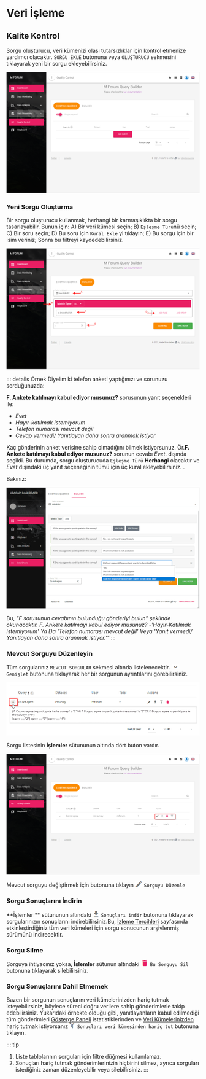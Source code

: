 # Veri İşleme
 
## Kalite Kontrol
 
Sorgu oluşturucu, veri kümenizi olası tutarsızlıklar için kontrol etmenize yardımcı olacaktır. `SORGU EKLE` butonuna veya `OLUŞTURUCU` sekmesini tıklayarak yeni bir sorgu ekleyebilirsiniz.
 
![An image](./img/s13_qb.png)
 
### Yeni Sorgu Oluşturma
 
Bir sorgu oluşturucu kullanmak, herhangi bir karmaşıklıkta bir sorgu tasarlayabilir. Bunun için:
A) Bir veri kümesi seçin;
B) `Eşleşme Türü`nü seçin;
C) Bir soru seçin;
D) Bu soru için `Kural Ekle` yi tıklayın;
E) Bu sorgu için bir isim veriniz;
Sonra bu filtreyi kaydedebilirsiniz.
 
![An image](./img/s13_qb_add.png)
 
::: details Örnek
Diyelim ki telefon anketi yaptığınızı ve sorunuzu sorduğunuzda:
 
**F. Ankete katılmayı kabul ediyor musunuz?** sorusunun yanıt seçenekleri ile:
* *Evet*
* *Hayır-katılmak istemiyorum*
* *Telefon numarası mevcut değil*
* *Cevap vermedi/ Yanıtlayan daha sonra aranmak istiyor*
 
Kaç gönderinin anket verisine sahip olmadığını bilmek istiyorsunuz. Ör.**F. Ankete katılmayı kabul ediyor musunuz?** sorunun cevabı *Evet*. dışında seçildi. Bu durumda, sorgu oluşturucuda `Eşleşme Türü` **Herhangi** olacaktır ve *Evet* dışındaki üç yanıt seçeneğinin tümü için üç kural ekleyebilirsiniz.
.
 
Bakınız: 
 
![An image](./img/s13_qb_build.png)
 
Bu, *"F sorusunun cevabının bulunduğu gönderiyi bulun” şeklinde okunacaktır. F. Ankete katılmayı kabul ediyor musunuz? -'Hayır-Katılmak istemiyorum' Ya Da 'Telefon numarası mevcut değil' Veya 'Yanıt vermedi/ Yanıtlayan daha sonra aranmak istiyor.'"*
:::
 
### Mevcut Sorguyu Düzenleyin
 
Tüm sorgularınız `MEVCUT SORGULAR` sekmesi altında listelenecektir. ![An image](./img/btn_expand.png) `Genişlet` butonuna tıklayarak her bir sorgunun ayrıntılarını görebilirsiniz.
 
![An image](./img/s13_qb_qdetails.png)
 
Sorgu listesinin **İşlemler** sütununun altında dört buton vardır.
 
![An image](./img/s13_qb_queries.png)
 
Mevcut sorguyu değiştirmek için butonuna tıklayın ![An image](./img/btn_pencil.png) `Sorguyu Düzenle`
 
### Sorgu Sonuçlarını İndirin
 
**İşlemler ** sütununun altındaki ![An image](./img/btn_download.png) `Sonuçları indir` butonuna tıklayarak sorgularınızın sonuçlarını indirebilirsiniz.Bu, [İzleme Tercihleri](./21-preferences.md#types-of-dataset) sayfasında etkinleştirdiğiniz tüm veri kümeleri için sorgu sonucunun arşivlenmiş sürümünü indirecektir.
 
### Sorgu Silme
 
Sorguya ihtiyacınız yoksa, **İşlemler** sütunun altındaki ![An image](./img/btn_delete.png) `Bu Sorguyu Sil` butonuna tıklayarak silebilirsiniz.
 
### Sorgu Sonuçlarını Dahil Etmemek
 
Bazen bir sorgunun sonuçlarını veri kümelerinizden hariç tutmak isteyebilirsiniz, böylece süreci doğru verilere sahip gönderimlerle takip edebilirsiniz. Yukarıdaki örnekte olduğu gibi, yanıtlayanların kabul edilmediği tüm gönderimleri  [Gösterge Paneli](./30-dashboard.md) istatistiklerinden ve  [Veri Kümelerinizden](./21-preferences.html#types-of-dataset) hariç tutmak istiyorsanız![An image](./img/btn_exclude.png) `Sonuçları veri kümesinden hariç tut` butonuna tıklayın. 
 
::: tip
1. Liste tablolarının sorguları için filtre düğmesi kullanılamaz.
2. Sonuçları hariç tutmak gönderimlerinizin hiçbirini silmez, ayrıca sorguları istediğiniz zaman düzenleyebilir veya silebilirsiniz.
:::
